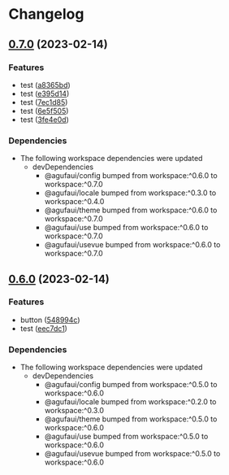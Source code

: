 # Changelog

## [0.7.0](https://github.com/agufaui/test/compare/vue-v0.6.0...vue-v0.7.0) (2023-02-14)


### Features

* test ([a8365bd](https://github.com/agufaui/test/commit/a8365bd076159f61f31f3bf1f87122aa6dfb14fc))
* test ([e395d14](https://github.com/agufaui/test/commit/e395d1408b37fe18e0e93cc7ade5e437e7d39884))
* test ([7ec1d85](https://github.com/agufaui/test/commit/7ec1d8527556d4877cd967faf7c7f630562bb0ed))
* test ([6e5f505](https://github.com/agufaui/test/commit/6e5f5055634d5cfd9aede9ad783e63b5dac2ee6d))
* test ([3fe4e0d](https://github.com/agufaui/test/commit/3fe4e0d99737c67a57c0cb76b24278f5ae0734da))


### Dependencies

* The following workspace dependencies were updated
  * devDependencies
    * @agufaui/config bumped from workspace:^0.6.0 to workspace:^0.7.0
    * @agufaui/locale bumped from workspace:^0.3.0 to workspace:^0.4.0
    * @agufaui/theme bumped from workspace:^0.6.0 to workspace:^0.7.0
    * @agufaui/use bumped from workspace:^0.6.0 to workspace:^0.7.0
    * @agufaui/usevue bumped from workspace:^0.6.0 to workspace:^0.7.0

## [0.6.0](https://github.com/agufaui/test/compare/vue-v0.5.0...vue-v0.6.0) (2023-02-14)


### Features

* button ([548994c](https://github.com/agufaui/test/commit/548994c011b795af866ea8ff1981d1e25c515b7b))
* test ([eec7dc1](https://github.com/agufaui/test/commit/eec7dc1783933c15ac0c4c02e8f14eb2f3f9f382))


### Dependencies

* The following workspace dependencies were updated
  * devDependencies
    * @agufaui/config bumped from workspace:^0.5.0 to workspace:^0.6.0
    * @agufaui/locale bumped from workspace:^0.2.0 to workspace:^0.3.0
    * @agufaui/theme bumped from workspace:^0.5.0 to workspace:^0.6.0
    * @agufaui/use bumped from workspace:^0.5.0 to workspace:^0.6.0
    * @agufaui/usevue bumped from workspace:^0.5.0 to workspace:^0.6.0
